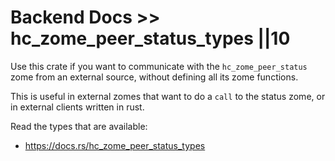 # Backend Docs >> hc_zome_peer_status_types ||10

Use this crate if you want to communicate with the `hc_zome_peer_status` zome from an external source, without defining all its zome functions.

This is useful in external zomes that want to do a `call` to the status zome, or in external clients written in rust.

Read the types that are available:

- https://docs.rs/hc_zome_peer_status_types